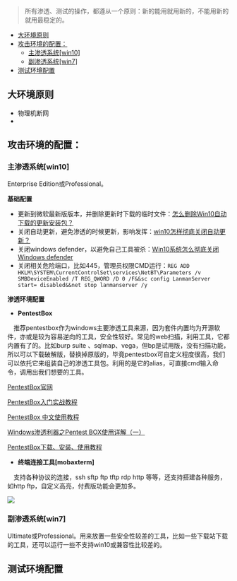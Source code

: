 >所有渗透、测试的操作，都遵从一个原则：新的能用就用新的，不能用新的就用最稳定的。

<!-- TOC -->

- [大环境原则](#大环境原则)
- [攻击环境的配置：](#攻击环境的配置)
    - [主渗透系统[win10]](#主渗透系统win10)
    - [副渗透系统[win7]](#副渗透系统win7)
- [测试环境配置](#测试环境配置)

<!-- /TOC -->
## 大环境原则
* 物理机断网
* 

## 攻击环境的配置：
### 主渗透系统[win10]
Enterprise Edition或Professional。

**基础配置**
* 更新到微软最新版版本，并删除更新时下载的临时文件：[怎么删除Win10自动下载的更新安装包？](https://jingyan.baidu.com/article/f7ff0bfcd105e92e26bb13fd.html)
* 关闭自动更新，避免渗透的时候更新，影响发挥：[win10怎样彻底关闭自动更新？](https://www.zhihu.com/question/263871933)
* 关闭windows defender，以避免自己工具被杀：[Win10系统怎么彻底关闭Windows defender](https://zhuanlan.zhihu.com/p/39959842)
* 关闭相关危险端口，比如445，管理员权限CMD运行：`REG ADD HKLM\SYSTEM\CurrentControlSet\services\NetBT\Parameters /v SMBDeviceEnabled /T REG_QWORD /D 0 /F&&sc config LanmanServer start= disabled&&net stop lanmanserver /y`

**渗透环境配置**
* **PentestBox**

&emsp;推荐pentestbox作为windows主要渗透工具来源，因为套件内置均为开源软件，亦或是较为容易逆向的工具，安全性较好。常见的web扫描，利用工具，它都内置有了的。比如burp suite 、sqlmap、vega，但bp是试用版，没有扫描功能，所以可以下载破解版，替换掉原版的，毕竟pentestbox可自定义程度很高，我们可以依托它来组装自己的渗透工具包。利用的是它的alias，可直接cmd输入命令，调用出我们想要的工具。

[PentestBox官网](https://pentestbox.org/zh/)

[PentestBox入门实战教程](https://www.freebuf.com/sectool/125881.html)

[PentestBox 中文使用教程](https://pentestbox.muruoxi.com/)

[Windows渗透利器之Pentest BOX使用详解（一）](http://www.secist.com/archives/2335.html)

[PentestBox下载、安装、使用教程](https://www.fujieace.com/pentestbox/windows-metasploit.html)

* **终端连接工具[mobaxterm]**

&emsp;支持各种协议的连接，ssh sftp ftp tftp rdp http 等等，还支持搭建各种服务，如http ftp，自定义高亮，付费版功能会更加多。

![](https://mobaxterm.mobatek.net/img/slider/RDP.png)

### 副渗透系统[win7]
Ultimate或Professional。用来放置一些安全性较差的工具，比如一些下载站下载的工具，还可以运行一些不支持win10或兼容性比较差的。

## 测试环境配置